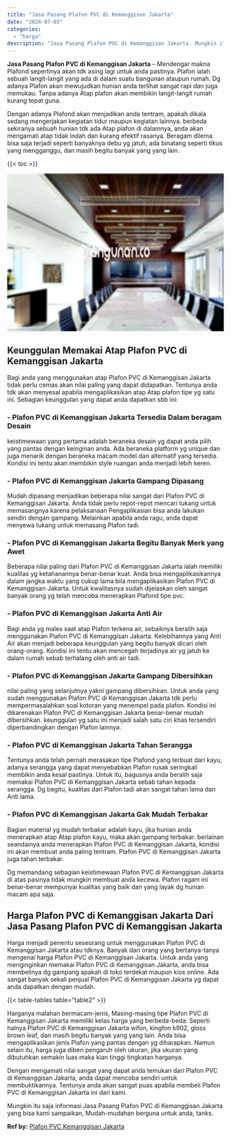 ```yaml
---
title: "Jasa Pasang Plafon PVC di Kemanggisan Jakarta"
date: "2024-07-03"
categories: 
  - "harga"
description: "Jasa Pasang Plafon PVC di Kemanggisan Jakarta. Mungkin itu saja informasi Jasa Pasang Plafon PVC di Kemanggisan Jakarta yang bisa kami sampaikan, Mudah-mudah..."
---
```


**Jasa Pasang Plafon PVC di Kemanggisan Jakarta** – Mendengar makna Plafond sepertinya akan tdk asing lagi untuk anda pastinya. Plafon ialah sebuah langit-langit yang ada di dalam suatu bangunan ataupun rumah. Dg adanya Plafon akan mewujudkan hunian anda terlihat sangat rapi dan juga memukau. Tanpa adanya Atap plafon akan membikin langit-langit rumah kurang tepat guna.

Dengan adanya Plafond akan menjadikan anda tentram, apakah dikala sedang mengerjakan kegiatan tidur maupun kegiatan lainnya. berbeda sekiranya sebuah hunian tdk ada Atap plafon di dalamnya, anda akan mengamati atap tidak indah dan kurang efektif rasanya. Beragam dilema bisa saja terjadi seperti banyaknya debu yg jatuh, ada binatang seperti tikus yang mengganggu, dan masih begitu banyak yang yang lain.

{{< toc >}}

![Jasa Pasang Plafon PVC di Kemanggisan Jakarta](/images/flafond-pvc-murah13.png)

## Keunggulan Memakai Atap Plafon PVC di Kemanggisan Jakarta

Bagi anda yang menggunakan atap Plafon PVC di Kemanggisan Jakarta tidak perlu cemas akan nilai paling yang dapat didapatkan. Tentunya anda tdk akan menyesal apabila mengaplikasikan atap Atap plafon tipe yg satu ini. Sebagian keunggulan yang dapat anda dapatkan sbb ini:

### \- Plafon PVC di Kemanggisan Jakarta Tersedia Dalam beragam Desain

keistimewaan yang pertama adalah beraneka desain yg dapat anda pilih yang pantas dengan keinginan anda. Ada beraneka platform yg unique dan juga menarik dengan beraneka macam model dan alternatif yang tersedia. Kondisi ini tentu akan membikin style ruangan anda menjadi lebih keren.

### \- Plafon PVC di Kemanggisan Jakarta Gampang Dipasang

Mudah dipasang menjadikan beberapa nilai sangat dari Plafon PVC di Kemanggisan Jakarta. Anda tidak perlu repot-repot mencari tukang untuk memasangnya karena pelaksanaan Pengaplikasian bisa anda lakukan sendiri dengan gampang. Melainkan apabila anda ragu, anda dapat menyewa tukang untuk memasang Plafon tadi.

### \- Plafon PVC di Kemanggisan Jakarta Begitu Banyak Merk yang Awet

Beberapa nilai paling dari Plafon PVC di Kemanggisan Jakarta ialah memiliki kualitas yg ketahanannya benar-benar kuat. Anda bisa mengaplikasikannya dalam jangka waktu yang cukup lama bila mengaplikasikan Plafon PVC di Kemanggisan Jakarta. Untuk kwalitasnya sudah dijelaskan oleh sangat banyak orang yg telah mencoba menerapkan Plafond tipe pvc.

### \- Plafon PVC di Kemanggisan Jakarta Anti Air

Bagi anda yg males saat atap Plafon terkena air, sebaiknya beralih saja menggunakan Plafon PVC di Kemanggisan Jakarta. Kelebihannya yang Anti Air akan menjadi beberapa keunggulan yang begitu banyak dicari oleh orang-orang. Kondisi ini tentu akan mencegah terjadinya air yg jatuh ke dalam rumah sebab terhalang oleh anti air tadi.

### \- Plafon PVC di Kemanggisan Jakarta Gampang Dibersihkan

nilai paling yang selanjutnya yakni gampang dibersihkan. Untuk anda yang sudah menggunakan Plafon PVC di Kemanggisan Jakarta tdk perlu mempermasalahkan soal kotoran yang menempel pada plafon. Kondisi ini dikarenakan Plafon PVC di Kemanggisan Jakarta benar-benar mudah dibersihkan. keunggulan yg satu ini menjadi salah satu ciri khas tersendiri diperbandingkan dengan Plafon lainnya.

### \- Plafon PVC di Kemanggisan Jakarta Tahan Serangga

Tentunya anda telah pernah merasakan tipe Plafond yang terbuat dari kayu, adanya serangga yang dapat menyebabkan Plafon rusak seringkali membikin anda kesal pastinya. Untuk itu, bagusnya anda beralih saja memakai Plafon PVC di Kemanggisan Jakarta sebab tahan kepada serangga. Dg begitu, kualitas dari Plafon tadi akan sangat tahan lama dan Anti lama.

### \- Plafon PVC di Kemanggisan Jakarta Gak Mudah Terbakar

Bagian material yg mudah terbakar adalah kayu, jika hunian anda menerapkan atap Atap plafon kayu, maka akan gampang terbakar. berlainan seandainya anda menerapkan Plafon PVC di Kemanggisan Jakarta, kondisi ini akan membuat anda paling tentram. Plafon PVC di Kemanggisan Jakarta juga tahan terbakar.

Dg memandang sebagian keistimewaan Plafon PVC di Kemanggisan Jakarta di atas pasinya tidak mungkin membuat anda kecewa. Plafon ragam ini benar-benar mempunyai kualitas yang baik dan yang layak dg hunian macam apa saja.

## Harga Plafon PVC di Kemanggisan Jakarta Dari Jasa Pasang Plafon PVC di Kemanggisan Jakarta

Harga menjadi penentu seseorang untuk menggunakan Plafon PVC di Kemanggisan Jakarta atau tdknya. Banyak dari orang yang bertanya-tanya mengenai harga Plafon PVC di Kemanggisan Jakarta. Untuk anda yang menginginkan memakai Plafon PVC di Kemanggisan Jakarta, anda bisa membelinya dg gampang apakah di toko terdekat maupun kios online. Ada sangat banyak sekali penjual Plafon PVC di Kemanggisan Jakarta yg dapat anda dapatkan dengan mudah.

{{< table-tables table="table2" >}}

Harganya malahan bermacam-jenis, Masing-masing tipe Plafon PVC di Kemanggisan Jakarta memiliki kelas harga yang berbeda-beda. Seperti halnya Plafon PVC di Kemanggisan Jakarta wifon, kingfon k902, gloss brown leaf, dan masih begitu banyak yang yang lain. Anda bisa mengaplikasikan jenis Plafon yang pantas dengan yg diharapkan. Namun selain itu, harga juga diberi pengaruh oleh ukuran, jika ukuran yang dibutuhkan semakin luas maka kian tinggi tingkatan harganya.

Dengan mengamati nilai sangat yang dapat anda temukan dari Plafon PVC di Kemanggisan Jakarta, anda dapat mencoba sendiri untuk membuktikannya. Tentunya anda akan sangat puas apabila membeli Plafon PVC di Kemanggisan Jakarta ini dari kami.

Mungkin itu saja informasi Jasa Pasang Plafon PVC di Kemanggisan Jakarta yang bisa kami sampaikan, Mudah-mudahan berguna untuk anda, tanks.

**Ref by:** [Plafon PVC Kemanggisan Jakarta](https://id.wikipedia.org/wiki/Plafon)
